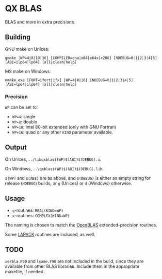 # QX BLAS

BLAS and more in extra precisions.

## Building

GNU make on Unices:
```
gmake [WP=4|8|10|16] [COMPILER=gnu|x64|x64x|x200] [NDEBUG=0|1|2|3|4|5] [ABI=ilp64|lp64] [all|clean|help]
```
MS make on Windows:
```
nmake.exe [FORT=ifort|ifx] [WP=4|8|16] [NDEBUG=0|1|2|3|4|5] [ABI=lp64|ilp64] [all|clean|help]
```

### Precision

`WP` can be set to:
- ``WP=4``: single
- ``WP=8``: double
- ``WP=10``: Intel 80-bit extended (only with GNU Fortran)
- ``WP=16``: quad
or any other `KIND` parameter available.

## Output

On Unices, ``../libqxblas$(WP)$(ABI)$(DEBUG).a``.

On Windows, ``..\qxblas$(WP)$(ABI)$(DEBUG).lib``.

`$(WP)` and `$(ABI)` are as above, and `$(DEBUG)` is either an empty string for release (`NDEBUG`) builds, or `g` (Unices) or `d` (Windows) otherwise.

## Usage

- `q`-routines: ``REAL(KIND=WP)``
- `x`-routines: ``COMPLEX(KIND=WP)``

The naming is chosen to match the [OpenBLAS](https://www.openblas.net) extended-precision routines.

Some [LAPACK](https://github.com/Reference-LAPACK) routines are included, as well.

## TODO

``xerbla.F90`` and ``lsame.F90`` are not included in the build, since they are available from other BLAS libraries.
Include them in the appropriate makefile, if needed.

